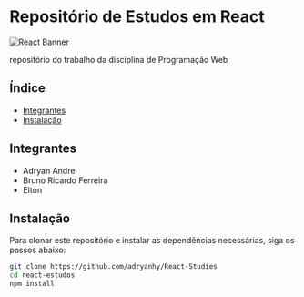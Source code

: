 # Repositório de Estudos em React

![React Banner](https://reactjs.org/logo-og.png)

repositório do trabalho da disciplina de Programação Web

## Índice
- [Integrantes](#integrantes)
- [Instalação](#instalação)


## Integrantes
- Adryan Andre
- Bruno Ricardo Ferreira
- Elton

## Instalação

Para clonar este repositório e instalar as dependências necessárias, siga os passos abaixo:

```bash
git clone https://github.com/adryanhy/React-Studies
cd react-estudos
npm install
